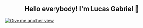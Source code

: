 <h2 align="center" font="jetBrains">Hello everybody! I'm Lucas Gabriel 👋</h2>

<a href="https://github.com/lucasgls">
    <img src="https://komarev.com/ghpvc/?username=lucasgls&style=for-the-badge&base=1000&color=grey" alt="Give me another view" style="display: block; margin: 0 auto;"></img>
</a>
